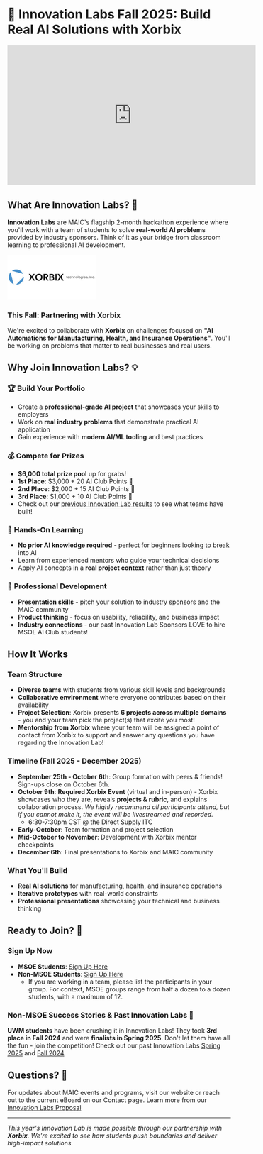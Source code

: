# 🚀 Innovation Labs Fall 2025: Build Real AI Solutions with Xorbix

<div align="center">
  <!-- YouTube placeholder: replace VIDEO_ID when available -->
  <iframe width="560" height="315" src="https://www.youtube.com/embed/PjgfLP98X2c" title="Innovation Labs Fall 2025 Kickoff" frameborder="0" allow="accelerometer; autoplay; clipboard-write; encrypted-media; gyroscope; picture-in-picture; web-share" referrerpolicy="strict-origin-when-cross-origin" allowfullscreen></iframe>
</div>

## What Are Innovation Labs? 🤔

**Innovation Labs** are MAIC's flagship 2-month hackathon experience where you'll work with a team of students to solve **real-world AI problems** provided by industry sponsors. Think of it as your bridge from classroom learning to professional AI development.

<img src = './images/thumbnails/Xorbix-Technologies-logo-profile.jpg' height = 100px>
<br/>

### This Fall: Partnering with Xorbix
We're excited to collaborate with **Xorbix** on challenges focused on **"AI Automations for Manufacturing, Health, and Insurance Operations"**. You'll be working on problems that matter to real businesses and real users.

## Why Join Innovation Labs? 💡

### 🏆 **Build Your Portfolio**
- Create a **professional-grade AI project** that showcases your skills to employers
- Work on **real industry problems** that demonstrate practical AI application
- Gain experience with **modern AI/ML tooling** and best practices

### 💰 **Compete for Prizes**
- **$6,000 total prize pool** up for grabs!
- **1st Place**: $3,000 + 20 AI Club Points 🥇
- **2nd Place**: $2,000 + 15 AI Club Points 🥈
- **3rd Place**: $1,000 + 10 AI Club Points 🥉
- Check out our [previous Innovation Lab results](link-to-previous-results) to see what teams have built!

### 🎯 **Hands-On Learning**
- **No prior AI knowledge required** - perfect for beginners looking to break into AI
- Learn from experienced mentors who guide your technical decisions
- Apply AI concepts in a **real project context** rather than just theory

### 🤝 **Professional Development**
- **Presentation skills** - pitch your solution to industry sponsors and the MAIC community
- **Product thinking** - focus on usability, reliability, and business impact
- **Industry connections** - our past Innovation Lab Sponsors LOVE to hire MSOE AI Club students!

## How It Works

### **Team Structure**
- **Diverse teams** with students from various skill levels and backgrounds
- **Collaborative environment** where everyone contributes based on their availability
- **Project Selection**: Xorbix presents **6 projects across multiple domains** - you and your team pick the project(s) that excite you most!
- **Mentorship from Xorbix** where your team will be assigned a point of contact from Xorbix to support and answer any questions you have regarding the Innovation Lab!

### **Timeline** (Fall 2025 - December 2025)
- **September 25th - October 6th**: Group formation with peers & friends! Sign-ups close on October 6th. 
- **October 9th**: **Required Xorbix Event** (virtual and in-person) - Xorbix showcases who they are, reveals **projects & rubric**, and explains collaboration process. *We highly recommend all participants attend, but if you cannot make it, the event will be livestreamed and recorded.*
  - 6:30-7:30pm CST @ the Direct Supply ITC
- **Early-October**: Team formation and project selection
- **Mid-October to November**: Development with Xorbix mentor checkpoints
- **December 6th**: Final presentations to Xorbix and MAIC community

### **What You'll Build**
- **Real AI solutions** for manufacturing, health, and insurance operations
- **Iterative prototypes** with real-world constraints
- **Professional presentations** showcasing your technical and business thinking

## Ready to Join? 🎉

### **Sign Up Now**
- **MSOE Students**: [Sign Up Here](https://forms.office.com/r/dkuux7NDLh)
- **Non-MSOE Students**: [Sign Up Here](https://forms.office.com/r/fErAA6wssa)
  - If you are working in a team, please list the participants in your group. For context, MSOE groups range from half a dozen to a dozen students, with a maximum of 12.

### **Non-MSOE Success Stories & Past Innovation Labs** 🌟
**UWM students** have been crushing it in Innovation Labs! They took **3rd place in Fall 2024** and were **finalists in Spring 2025**. Don't let them have all the fun - join the competition! Check out our past Innovation Labs [Spring 2025](https://msoe-maic.com/library?nav=Competitions&article=Juno-Spring-2025) and [Fall 2024](https://msoe-maic.com/library?nav=Competitions&article=Brady-Fall-2024)

## Questions? 💬
For updates about MAIC events and programs, visit our website or reach out to the current eBoard on our Contact page. Learn more from our [Innovation Labs Proposal](https://msoe365.sharepoint.com/:b:/r/sites/MSOEAI/Shared%20Documents/MAIC_Eboard/Event%20Documents/Innovation%20Labs/IL%20Fall%202025/Innovation%20Labs%20Proposal.pdf?csf=1&web=1&e=RhqfFf)

---

*This year's Innovation Lab is made possible through our partnership with **Xorbix**. We're excited to see how students push boundaries and deliver high-impact solutions.*


